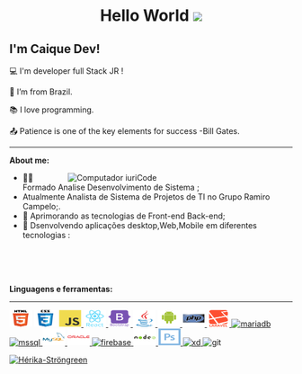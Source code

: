 <h1 align="center">  Hello World <img src=https://github.com/TheDudeThatCode/TheDudeThatCode/blob/master/Assets/Earth.gif width="30"></h1>




## I'm Caique Dev!


:computer: I'm developer full Stack JR !


:house_with_garden: I’m from Brazil.

:books: I love programming.

:outbox_tray: Patience is one of the key elements for success
 -Bill Gates.
 

<hr />

**About me:**

<img src="https://raw.githubusercontent.com/MicaelliMedeiros/micaellimedeiros/master/image/computer-illustration.png" min-width="400px" max-width="400px" width="400px" align="right" alt="Computador iuriCode">



- 👩‍💻 Formado Analise Desenvolvimento de Sistema ;
- Atualmente  Analista de Sistema de Projetos de TI no Grupo Ramiro Campelo;. 
- 💼 Aprimorando as tecnologias de Front-end Back-end;
- 👾 Dsenvolvendo aplicações desktop,Web,Mobile em diferentes tecnologias : 
  
<br>
<br>
<br>

**Linguagens e ferramentas:**  
<hr>

<p align="left"> 
<img src="https://raw.githubusercontent.com/devicons/devicon/master/icons/html5/html5-original-wordmark.svg" alt="html5" width="40" height="30"/> </a> <img src="https://raw.githubusercontent.com/devicons/devicon/master/icons/css3/css3-original-wordmark.svg" alt="css3" width="40" height="30"/> </a> <a href="https://firebase.google.com/" target="_blank"> <img src="https://raw.githubusercontent.com/devicons/devicon/master/icons/javascript/javascript-original.svg" alt="javascript" width="40" height="30"/> </a> <a href="https://laravel.com/" target="_blank"> <img src="https://raw.githubusercontent.com/devicons/devicon/master/icons/react/react-original-wordmark.svg" alt="react" width="40" height="30"/> </a> <a href="https://www.sqlite.org/" target="_blank"> <img src="https://raw.githubusercontent.com/devicons/devicon/master/icons/bootstrap/bootstrap-plain-wordmark.svg" alt="bootstrap" width="40" height="30"/> </a> <a href="https://www.w3schools.com/css/" target="_blank">
<img src="https://raw.githubusercontent.com/devicons/devicon/master/icons/java/java-original.svg" alt="java" width="40" height="30"/> </a> <a href="https://developer.mozilla.org/en-US/docs/Web/JavaScript" target="_blank">
<a href="https://developer.android.com" target="_blank">
 <img src="https://raw.githubusercontent.com/devicons/devicon/master/icons/android/android-original-wordmark.svg" alt="android" width="40" height="30"/> </a> <a href="https://getbootstrap.com" target="_blank">
  <img src="https://raw.githubusercontent.com/devicons/devicon/master/icons/php/php-original.svg" alt="php" width="40" height="30"/> </a> <a href="https://www.postgresql.org" target="_blank"> <img src="https://raw.githubusercontent.com/devicons/devicon/master/icons/laravel/laravel-plain-wordmark.svg" alt="laravel" width="40" height="30"/> </a> <a href="https://mariadb.org/" target="_blank"> <img src="https://www.vectorlogo.zone/logos/mariadb/mariadb-icon.svg" alt="mariadb" width="40" height="30"/> </a> <a href="https://www.mathworks.com/" target="_blank"> <img src="https://www.svgrepo.com/show/303229/microsoft-sql-server-logo.svg" alt="mssql" width="40" height="30"/> </a> <a href="https://www.mysql.com/" target="_blank"> <img src="https://raw.githubusercontent.com/devicons/devicon/master/icons/mysql/mysql-original-wordmark.svg" alt="mysql" width="40" height="30"/> </a> <a href="https://nodejs.org" target="_blank"> <img src="https://raw.githubusercontent.com/devicons/devicon/master/icons/oracle/oracle-original.svg" alt="oracle" width="40" height="30"/> </a> <a href="https://www.photoshop.com/en" target="_blank"> 
<img src="https://www.vectorlogo.zone/logos/firebase/firebase-icon.svg" alt="firebase" width="40" height="30"/> </a> <a href="https://git-scm.com/" target="_blank"> 
<img src="https://raw.githubusercontent.com/devicons/devicon/master/icons/nodejs/nodejs-original-wordmark.svg" alt="nodejs" width="40" height="30"/> </a> <a href="https://www.oracle.com/" target="_blank"> 
<img src="https://raw.githubusercontent.com/devicons/devicon/master/icons/photoshop/photoshop-line.svg" alt="photoshop" width="40" height="30"/> </a> <a href="https://www.php.net" target="_blank"><img src="https://cdn.worldvectorlogo.com/logos/adobe-xd.svg" alt="xd" width="40" height="30"/> </a><img src="https://www.vectorlogo.zone/logos/git-scm/git-scm-icon.svg" alt="git" width="40" height="30"/> </a> <a href="https://www.w3.org/html/" target="_blank"> 

</p>


<p align="left"> <img src="https://komarev.com/ghpvc/?username=strongreen" alt="Hérika-Ströngreen" /> </p>


